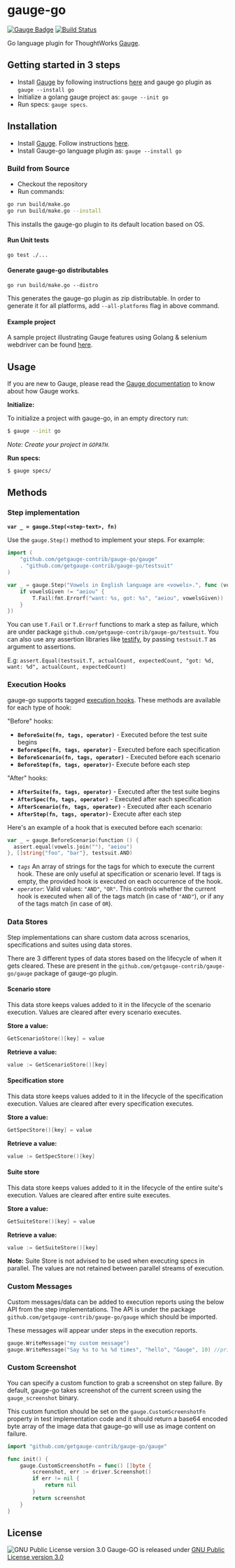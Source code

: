 # gauge-go
[![Gauge Badge](http://getgauge.io/Gauge_Badge.svg)](http://getgauge.io) [![Build Status](https://snap-ci.com/getgauge-contrib/gauge-go/branch/master/build_image)](https://snap-ci.com/getgauge-contrib/gauge-go/branch/master)

Go language plugin for ThoughtWorks [Gauge](http://getgauge.io).

## Getting started in 3 steps
* Install [Gauge](http://getgauge.io) by following instructions [here](http://getgauge.io/get-started/) and gauge go plugin as `gauge --install go`
* Initialize a golang gauge project as: `gauge --init go`
* Run specs: `gauge specs`.

## Installation
* Install [Gauge](http://getgauge.io). Follow instructions [here](http://getgauge.io/get-started/).
* Install Gauge-go language plugin as: `gauge --install go`

### Build from Source
* Checkout the repository
* Run commands:
```sh
go run build/make.go
go run build/make.go --install
```
This installs the gauge-go plugin to its default location based on OS.

#### Run Unit tests

`go test ./...`

#### Generate gauge-go distributables

`go run build/make.go --distro`

This generates the gauge-go plugin as zip distributable. In order to generate it for all platforms, add `--all-platforms` flag in above command.

#### Example project
A sample project illustrating Gauge features using Golang & selenium webdriver can be found [here](https://github.com/getgauge-contrib/gauge-example-go).

## Usage

If you are new to Gauge, please read the [Gauge documentation](http://getgauge.io/documentation/user/current/) to know about how Gauge works.

**Initialize:**

To initialize a project with gauge-go, in an empty directory run:
```sh
$ gauge --init go
```
*Note: Create your project in `GOPATH`.*

**Run specs:**

```sh
$ gauge specs/
```

## Methods

### Step implementation

**`var _ = gauge.Step(<step-text>, fn)`**

Use the `gauge.Step()` method to implement your steps. For example:

```go
import (
    "github.com/getgauge-contrib/gauge-go/gauge"
	. "github.com/getgauge-contrib/gauge-go/testsuit"
)    

var _ = gauge.Step("Vowels in English language are <vowels>.", func (vowelsGiven string) {
    if vowelsGiven != "aeiou" {
        T.Fail(fmt.Errorf("want: %s, got: %s", "aeiou", vowelsGiven))
    }
})
```
You can use `T.Fail` or `T.Errorf` functions to mark a step as failure, which are under package `github.com/getgauge-contrib/gauge-go/testsuit`. You can also use any assertion libraries like [testify](https://github.com/stretchr/testify), by passing `testsuit.T` as argument to assertions.

E.g: `assert.Equal(testsuit.T, actualCount, expectedCount, "got: %d, want: %d", actualCount, expectedCount)`

### Execution Hooks

gauge-go supports tagged [execution hooks](http://getgauge.io/documentation/user/current/execution/execution_hooks.html). These methods are available for each type of hook:

"Before" hooks:

- **`BeforeSuite(fn, tags, operator)`** - Executed before the test suite begins
- **`BeforeSpec(fn, tags, operator)`** - Executed before each specification
- **`BeforeScenario(fn, tags, operator)`** - Executed before each scenario
- **`BeforeStep(fn, tags, operator)`**- Execute before each step

"After" hooks:

- **`AfterSuite(fn, tags, operator)`** - Executed after the test suite begins
- **`AfterSpec(fn, tags, operator)`** - Executed after each specification
- **`AfterScenario(fn, tags, operator)`** - Executed after each scenario
- **`AfterStep(fn, tags, operator)`**- Execute after each step

Here's an example of a hook that is executed before each scenario:

```go
var _ = gauge.BeforeScenario(function () {
  assert.equal(vowels.join(""), "aeiou")
}, []string{"foo", "bar"}, testsuit.AND)
```

- *`tags`*
An array of strings for the tags for which to execute the current hook. These are only useful at specification or scenario level. If tags is empty, the provided hook is executed on each occurrence of the hook.
- *`operator`*: Valid values: `"AND"`, `"OR"`.
This controls whether the current hook is executed when all of the tags match (in case of `"AND"`), or if any of the tags match (in case of `OR`).

### Data Stores

Step implementations can share custom data across scenarios, specifications and suites using data stores.

There are 3 different types of data stores based on the lifecycle of when it gets cleared. These are present in the `github.com/getgauge-contrib/gauge-go/gauge` package of gauge-go plugin.

#### Scenario store

This data store keeps values added to it in the lifecycle of the scenario execution. Values are cleared after every scenario executes.

**Store a value:**

```go
GetScenarioStore()[key] = value
```

**Retrieve a value:**

```go
value := GetScenarioStore()[key]
```

#### Specification store

This data store keeps values added to it in the lifecycle of the specification execution. Values are cleared after every specification executes.

**Store a value:**

```go
GetSpecStore()[key] = value
```

**Retrieve a value:**

```go
value := GetSpecStore()[key]
```

#### Suite store

This data store keeps values added to it in the lifecycle of the entire suite's execution. Values are cleared after entire suite executes.

**Store a value:**

```go
GetSuiteStore()[key] = value
```

**Retrieve a value:**

```go
value := GetSuiteStore()[key]
```

**Note:** Suite Store is not advised to be used when executing specs in parallel. The values are not retained between parallel streams of execution.

### Custom Messages

Custom messages/data can be added to execution reports using the below API from the step implementations. The API is under the package `github.com/getgauge-contrib/gauge-go/gauge` which should be imported.

These messages will appear under steps in the execution reports.

```go
gauge.WriteMessage("my custom message")
gauge.WriteMessage("Say %s to %s %d times", "hello", "Gauge", 10) //prints: Say hello to Gauge 10 times
```

### Custom Screenshot

You can specify a custom function to grab a screenshot on step failure. By default, gauge-go takes screenshot of the current screen using the `gauge_screenshot` binary.

This custom function should be set on the `gauge.CustomScreenshotFn` property in test implementation code and it should return a base64 encoded byte array of the image data that gauge-go will use as image content on failure.

```go
import "github.com/getgauge-contrib/gauge-go/gauge"

func init() {
	gauge.CustomScreenshotFn = func() []byte {
		screenshot, err := driver.Screenshot()
        if err != nil {
            return nil
        }
		return screenshot
	}
}
```

## License

![GNU Public License version 3.0](http://www.gnu.org/graphics/gplv3-127x51.png)
Gauge-GO is released under [GNU Public License version 3.0](http://www.gnu.org/licenses/gpl-3.0.txt)
